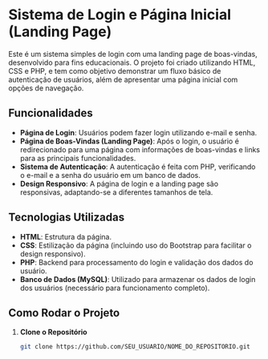 # Sistema de Login e Página Inicial (Landing Page)

Este é um sistema simples de login com uma landing page de boas-vindas, desenvolvido para fins educacionais. O projeto foi criado utilizando HTML, CSS e PHP, e tem como objetivo demonstrar um fluxo básico de autenticação de usuários, além de apresentar uma página inicial com opções de navegação.

## Funcionalidades

- **Página de Login**: Usuários podem fazer login utilizando e-mail e senha.
- **Página de Boas-Vindas (Landing Page)**: Após o login, o usuário é redirecionado para uma página com informações de boas-vindas e links para as principais funcionalidades.
- **Sistema de Autenticação**: A autenticação é feita com PHP, verificando o e-mail e a senha do usuário em um banco de dados.
- **Design Responsivo**: A página de login e a landing page são responsivas, adaptando-se a diferentes tamanhos de tela.

## Tecnologias Utilizadas

- **HTML**: Estrutura da página.
- **CSS**: Estilização da página (incluindo uso do Bootstrap para facilitar o design responsivo).
- **PHP**: Backend para processamento do login e validação dos dados do usuário.
- **Banco de Dados (MySQL)**: Utilizado para armazenar os dados de login dos usuários (necessário para funcionamento completo).

## Como Rodar o Projeto

1. **Clone o Repositório**
   ```bash
   git clone https://github.com/SEU_USUARIO/NOME_DO_REPOSITORIO.git

